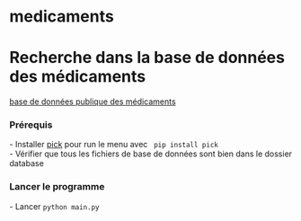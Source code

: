# medicaments

<h1>Recherche dans la base de données des médicaments</h1>
<a href="https://base-donnees-publique.medicaments.gouv.fr/telechargement.php">base de données publique des médicaments</a>

<h3>Prérequis</h3>
- Installer <a href="https://github.com/wong2/pick">pick</a> pour run le menu avec <code> pip install pick </code> </br>
- Vérifier que tous les fichiers de base de données sont bien dans le dossier database

<h3>Lancer le programme</h3>
- Lancer <code>python main.py</code>
